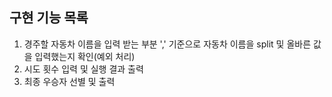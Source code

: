 ## 구현 기능 목록
1. 경주할 자동차 이름을 입력 받는 부분
    ',' 기준으로 자동차 이름을 split 및 올바른 값을 입력했는지 확인(예외 처리)
2. 시도 횟수 입력 및 실행 결과 출력
3. 최종 우승자 선별 및 출력